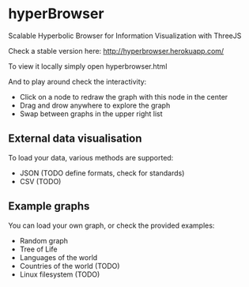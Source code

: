 hyperBrowser
============

Scalable Hyperbolic Browser for Information Visualization with ThreeJS

Check a stable version here: http://hyperbrowser.herokuapp.com/

To view it locally simply open hyperbrowser.html

And to play around check the interactivity:

* Click on a node to redraw the graph with this node in the center
* Drag and drow anywhere to explore the graph
* Swap between graphs in the upper right list

External data visualisation
------------------
To load your data, various methods are supported:

* JSON (TODO define formats, check for standards)
* CSV (TODO)

Example graphs
------------------
You can load your own graph, or check the provided examples:

* Random graph
* Tree of Life
* Languages of the world
* Countries of the world (TODO)
* Linux filesystem (TODO)
